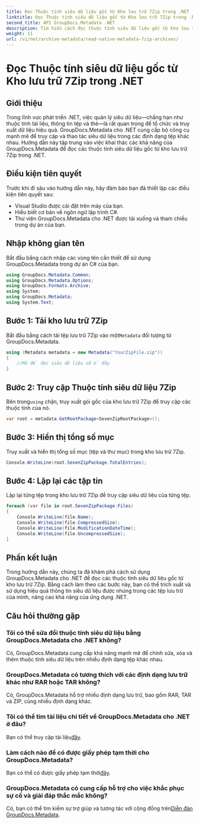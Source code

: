 ```yaml
---
title: Đọc Thuộc tính siêu dữ liệu gốc từ Kho lưu trữ 7Zip trong .NET
linktitle: Đọc Thuộc tính siêu dữ liệu gốc từ Kho lưu trữ 7Zip trong .NET
second_title: API GroupDocs.Metadata .NET
description: Tìm hiểu cách đọc thuộc tính siêu dữ liệu gốc từ kho lưu trữ 7Zip bằng GroupDocs.Metadata cho .NET. Nâng cao khả năng quản lý dữ liệu của ứng dụng .NET của bạn.
weight: 11
url: /vi/net/archive-metadata/read-native-metadata-7zip-archives/
---
```


# Đọc Thuộc tính siêu dữ liệu gốc từ Kho lưu trữ 7Zip trong .NET

## Giới thiệu
Trong lĩnh vực phát triển .NET, việc quản lý siêu dữ liệu—chẳng hạn như thuộc tính tài liệu, thông tin tệp và thẻ—là rất quan trọng để tổ chức và truy xuất dữ liệu hiệu quả. GroupDocs.Metadata cho .NET cung cấp bộ công cụ mạnh mẽ để truy cập và thao tác siêu dữ liệu trong các định dạng tệp khác nhau. Hướng dẫn này tập trung vào việc khai thác các khả năng của GroupDocs.Metadata để đọc các thuộc tính siêu dữ liệu gốc từ kho lưu trữ 7Zip trong .NET. 
## Điều kiện tiên quyết
Trước khi đi sâu vào hướng dẫn này, hãy đảm bảo bạn đã thiết lập các điều kiện tiên quyết sau:
- Visual Studio được cài đặt trên máy của bạn.
- Hiểu biết cơ bản về ngôn ngữ lập trình C#.
- Thư viện GroupDocs.Metadata cho .NET được tải xuống và tham chiếu trong dự án của bạn.

## Nhập không gian tên
Bắt đầu bằng cách nhập các vùng tên cần thiết để sử dụng GroupDocs.Metadata trong dự án C# của bạn.
```csharp
using GroupDocs.Metadata.Common;
using GroupDocs.Metadata.Options;
using GroupDocs.Formats.Archive;
using System;
using GroupDocs.Metadata;
using System.Text;
```
## Bước 1: Tải kho lưu trữ 7Zip
 Bắt đầu bằng cách tải tệp lưu trữ 7Zip vào một`Metadata` đối tượng từ GroupDocs.Metadata.
```csharp
using (Metadata metadata = new Metadata("YourZipFile.zip"))
{
    //Mã để đọc siêu dữ liệu sẽ ở đây
}
```
## Bước 2: Truy cập Thuộc tính siêu dữ liệu 7Zip
 Bên trong`using` chặn, truy xuất gói gốc của kho lưu trữ 7Zip để truy cập các thuộc tính của nó.
```csharp
var root = metadata.GetRootPackage<SevenZipRootPackage>();
```
## Bước 3: Hiển thị tổng số mục
Truy xuất và hiển thị tổng số mục (tệp và thư mục) trong kho lưu trữ 7Zip.
```csharp
Console.WriteLine(root.SevenZipPackage.TotalEntries);
```
## Bước 4: Lặp lại các tập tin
Lặp lại từng tệp trong kho lưu trữ 7Zip để truy cập siêu dữ liệu của từng tệp.
```csharp
foreach (var file in root.SevenZipPackage.Files)
{
    Console.WriteLine(file.Name);
    Console.WriteLine(file.CompressedSize);
    Console.WriteLine(file.ModificationDateTime);
    Console.WriteLine(file.UncompressedSize);
}
```

## Phần kết luận
Trong hướng dẫn này, chúng ta đã khám phá cách sử dụng GroupDocs.Metadata cho .NET để đọc các thuộc tính siêu dữ liệu gốc từ kho lưu trữ 7Zip. Bằng cách làm theo các bước này, bạn có thể trích xuất và sử dụng hiệu quả thông tin siêu dữ liệu được nhúng trong các tệp lưu trữ của mình, nâng cao khả năng của ứng dụng .NET.

## Câu hỏi thường gặp
### Tôi có thể sửa đổi thuộc tính siêu dữ liệu bằng GroupDocs.Metadata cho .NET không?
Có, GroupDocs.Metadata cung cấp khả năng mạnh mẽ để chỉnh sửa, xóa và thêm thuộc tính siêu dữ liệu trên nhiều định dạng tệp khác nhau.
### GroupDocs.Metadata có tương thích với các định dạng lưu trữ khác như RAR hoặc TAR không?
Có, GroupDocs.Metadata hỗ trợ nhiều định dạng lưu trữ, bao gồm RAR, TAR và ZIP, cùng nhiều định dạng khác.
### Tôi có thể tìm tài liệu chi tiết về GroupDocs.Metadata cho .NET ở đâu?
 Bạn có thể truy cập tài liệu[đây](https://tutorials.groupdocs.com/metadata/net/).
### Làm cách nào để có được giấy phép tạm thời cho GroupDocs.Metadata?
 Bạn có thể có được giấy phép tạm thời[đây](https://purchase.groupdocs.com/temporary-license/).
### GroupDocs.Metadata có cung cấp hỗ trợ cho việc khắc phục sự cố và giải đáp thắc mắc không?
 Có, bạn có thể tìm kiếm sự trợ giúp và tương tác với cộng đồng trên[Diễn đàn GroupDocs.Metadata](https://forum.groupdocs.com/c/metadata/14).